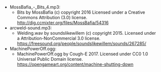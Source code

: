 
* MossBafia_-_Bits_4.mp3:
  * Bits by MossBafia (c) copyright 2016 Licensed under a Creative Commons Attribution (3.0) license. http://dig.ccmixter.org/files/MossBafia/54316 
* arcweld-sound.mp3:
  * Welding.wav by soundslikewillem (c) copyright 2015. Licensed under a Attribution-NonCommercial 3.0 license. https://freesound.org/people/soundslikewillem/sounds/267285/
* MachinePowerOff.ogg:
  * MachinePowerOff.ogg by Cough-E 2017. Licensed under CC0 1.0 Universal Public Domain license. https://opengameart.org/content/machine-shutting-down
